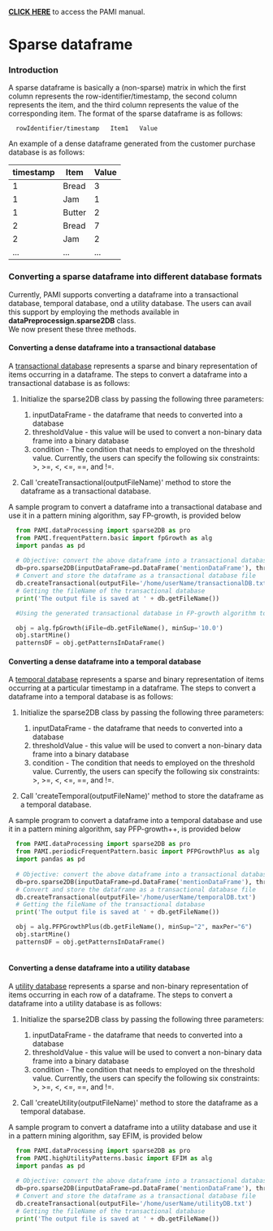 **[CLICK HERE](manual.html)** to access the PAMI manual.


# Sparse dataframe

### Introduction
A sparse dataframe is basically a (non-sparse) matrix in which the first column represents the row-identifier/timestamp, 
the second column represents the item, and the third column represents the value of the corresponding item.
The format of the sparse dataframe is as follows:

      rowIdentifier/timestamp   Item1   Value

An example of a dense dataframe generated from the customer purchase database is as follows:

  timestamp | Item | Value
  ---------|-----|---
    1| Bread | 3
    1|Jam|1
    1|Butter|2
    2|Bread|7
    2|Jam|2
   ...|...|...

### Converting a sparse dataframe into different database formats
Currently, PAMI supports converting a dataframe into a transactional database, temporal database, ond a utility database.
The users can avail this support by employing the methods available in **dataPreprocessign.sparse2DB** class.  
We now present these three methods.

#### Converting a dense dataframe into a transactional database
A [transactional database](transactionalDatabase.html) represents a sparse and binary representation of items occurring in a dataframe. 
The steps to convert a dataframe into a transactional database is as follows:

1. Initialize the sparse2DB class by passing the following three parameters: 
   1. inputDataFrame  - the dataframe that needs to converted into a database
   1. thresholdValue  - this value will be used to convert a non-binary data frame into a binary database
   1. condition       - The condition that needs to employed on the threshold value. Currently, the users can specify 
      the following six constraints: >, >=, <, <=, ==, and !=.

1. Call 'createTransactional(outputFileName)' method to store the dataframe as a transactional database.

A sample program to convert a dataframe into a transactional database and use it in a pattern mining algorithm, say FP-growth, is provided below

 ```Python
   from PAMI.dataProcessing import sparse2DB as pro
   from PAMI.frequentPattern.basic import fpGrowth as alg
   import pandas as pd
   
   # Objective: convert the above dataframe into a transactional database with items whose value is greater than or equal 1.
   db=pro.sparse2DB(inputDataFrame=pd.DataFrame('mentionDataFrame'), thresholdValue=1, condition='>=')
   # Convert and store the dataframe as a transactional database file
   db.createTransactional(outputFile='/home/userName/transactionalDB.txt')  
   # Getting the fileName of the transactional database
   print('The output file is saved at ' + db.getFileName())

   #Using the generated transactional database in FP-growth algorithm to discover frequent patterns

   obj = alg.fpGrowth(iFile=db.getFileName(), minSup='10.0')
   obj.startMine()
   patternsDF = obj.getPatternsInDataFrame()

   ```

#### Converting a dense dataframe into a temporal database
A [temporal database](temporalDatabase.html) represents a sparse and binary representation of items occurring at a particular timestamp
in a dataframe.  The steps to convert a dataframe into a temporal database is as follows:

1. Initialize the sparse2DB class by passing the following three parameters: 
   1. inputDataFrame  - the dataframe that needs to converted into a database
   1. thresholdValue  - this value will be used to convert a non-binary data frame into a binary database
   1. condition       - The condition that needs to employed on the threshold value. Currently, the users can specify 
      the following six constraints: >, >=, <, <=, ==, and !=.

1. Call 'createTemporal(outputFileName)' method to store the dataframe as a temporal database.

A sample program to convert a dataframe into a temporal database and use it in a pattern mining algorithm, say PFP-growth++, is provided below

 ```Python
   from PAMI.dataProcessing import sparse2DB as pro
   from PAMI.periodicFrequentPattern.basic import PFPGrowthPlus as alg
   import pandas as pd
   
   # Objective: convert the above dataframe into a transactional database with items whose value is greater than or equal 1.
   db=pro.sparse2DB(inputDataFrame=pd.DataFrame('mentionDataFrame'), thresholdValue=1, condition='>=')
   # Convert and store the dataframe as a transactional database file
   db.createTransactional(outputFile='/home/userName/temporalDB.txt')  
   # Getting the fileName of the transactional database
   print('The output file is saved at ' + db.getFileName())

   obj = alg.PFPGrowthPlus(db.getFileName(), minSup="2", maxPer="6")
   obj.startMine()
   patternsDF = obj.getPatternsInDataFrame()
   
  ``` 
#### Converting a dense dataframe into a utility database
A [utility database](utilityDatabase.html) represents a sparse and non-binary representation of items occurring in
each row of a dataframe.  The steps to convert a dataframe into a utility database is as follows:

1. Initialize the sparse2DB class by passing the following three parameters: 
   1. inputDataFrame  - the dataframe that needs to converted into a database
   1. thresholdValue  - this value will be used to convert a non-binary data frame into a binary database
   1. condition       - The condition that needs to employed on the threshold value. Currently, the users can specify 
      the following six constraints: >, >=, <, <=, ==, and !=.

1. Call 'createUtility(outputFileName)' method to store the dataframe as a temporal database.

A sample program to convert a dataframe into a utility database and use it in a pattern mining algorithm, say EFIM, is provided below

 ```Python
   from PAMI.dataProcessing import sparse2DB as pro
   from PAMI.highUtilityPatterns.basic import EFIM as alg
   import pandas as pd
   
   # Objective: convert the above dataframe into a transactional database with items whose value is greater than or equal 1.
   db=pro.sparse2DB(inputDataFrame=pd.DataFrame('mentionDataFrame'), thresholdValue=1, condition='>=')
   # Convert and store the dataframe as a transactional database file
   db.createTransactional(outputFile='/home/userName/utilityDB.txt')     
   # Getting the fileName of the transactional database
   print('The output file is saved at ' + db.getFileName())

  ```
